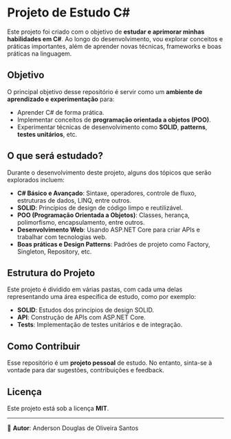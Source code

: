 # Projeto de Estudo C#

Este projeto foi criado com o objetivo de **estudar e aprimorar minhas habilidades em C#**. Ao longo do desenvolvimento, vou explorar conceitos e práticas importantes, além de aprender novas técnicas, frameworks e boas práticas na linguagem.

## Objetivo

O principal objetivo desse repositório é servir como um **ambiente de aprendizado e experimentação** para:
- Aprender C# de forma prática.
- Implementar conceitos de **programação orientada a objetos (POO)**.
- Experimentar técnicas de desenvolvimento como **SOLID**, **patterns**, **testes unitários**, etc.

## O que será estudado?

Durante o desenvolvimento deste projeto, alguns dos tópicos que serão explorados incluem:

- **C# Básico e Avançado**: Sintaxe, operadores, controle de fluxo, estruturas de dados, LINQ, entre outros.
- **SOLID**: Princípios de design de código limpo e reutilizável.
- **POO (Programação Orientada a Objetos)**: Classes, herança, polimorfismo, encapsulamento, entre outros.
- **Desenvolvimento Web**: Usando ASP.NET Core para criar APIs e trabalhar com tecnologias web.
- **Boas práticas e Design Patterns**: Padrões de projeto como Factory, Singleton, Repository, etc.

## Estrutura do Projeto

Este projeto é dividido em várias pastas, com cada uma delas representando uma área específica de estudo, como por exemplo:

- **SOLID**: Estudos dos princípios de design SOLID.
- **API**: Construção de APIs com ASP.NET Core.
- **Tests**: Implementação de testes unitários e de integração.

## Como Contribuir

Esse repositório é um **projeto pessoal** de estudo. No entanto, sinta-se à vontade para dar sugestões, contribuições e feedback.

## Licença

Este projeto está sob a licença **MIT**.

---

📌 **Autor**: Anderson Douglas de Oliveira Santos

